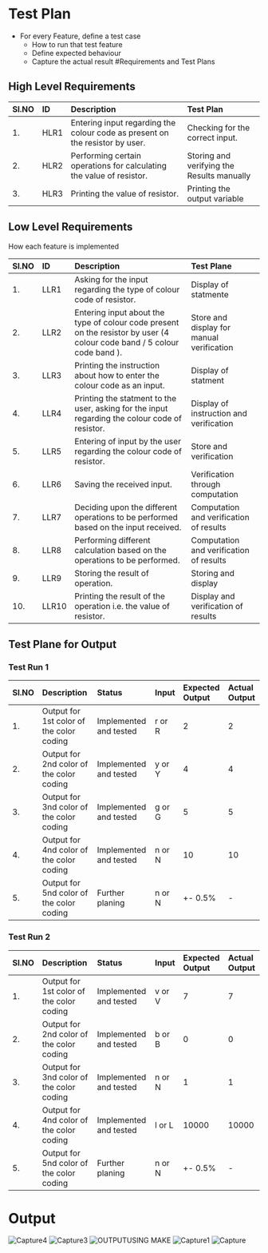 # Test Plan
* For every Feature, define a test case
    * How to run that test feature
    * Define expected behaviour
    * Capture the actual result
#Requirements and Test Plans
## High Level Requirements</br>
 
 |Sl.NO|ID|Description|Test Plan|
 |:---|:---|:---|:---|
 |1.|HLR1| Entering input regarding the colour code as present on the resistor by user.|Checking for the correct input.|  
 |2.|HLR2| Performing certain operations for calculating the value of resistor.|Storing and verifying the Results manually|
 |3.|HLR3| Printing the value of resistor.|Printing the output variable| 

## Low Level Requirements</br>
 How each feature is implemented </br>
  
|Sl.NO| ID |      Description    |     Test Plane    |
|:---|:---|:---|:---|
|1. | LLR1 | Asking for the input regarding the   type of colour code of resistor.| Display of statmente|
|2. | LLR2 | Entering input about the type of colour code present on the resistor by user (4 colour code band / 5 colour code band ).|Store and display for manual verification|
|3. | LLR3 | Printing the instruction about how to enter the colour code as an input.| Display of statment|
|4. | LLR4 | Printing the statment to the user, asking for the input regarding the colour code of resistor.| Display of instruction and verification|
|5. | LLR5 | Entering of input by the user regarding the colour code of resistor.| Store and verification |
|6. | LLR6 | Saving the received input.| Verification through computation |
|7. | LLR7 | Deciding upon the different operations to be performed based on the input received.| Computation and verification of results |
|8. | LLR8 | Performing different calculation based on the operations to be performed.| Computation and verification of results|
|9. | LLR9 | Storing the result of operation. | Storing and display|
|10.| LLR10| Printing the result of the operation i.e. the value of resistor.| Display and verification of results|

## Test Plane for Output

### Test Run 1 
|Sl.NO| Description | Status | Input | Expected Output | Actual Output |
|:---|:---|:---|:---|:----|:----|
|1. | Output for 1st color of the color coding | Implemented and tested | r or R | 2 | 2 |
|2. | Output for 2nd color of the color coding | Implemented and tested | y or Y | 4 | 4 |
|3. | Output for 3nd color of the color coding | Implemented and tested | g or G | 5 | 5 |
|4. | Output for 4nd color of the color coding | Implemented and tested | n or N | 10 | 10 |
|5. | Output for 5nd color of the color coding | Further planing  | n or N | +- 0.5% | - |

### Test Run 2 
|Sl.NO| Description | Status | Input | Expected Output | Actual Output |
|:---|:---|:---|:---|:----|:----|
|1. | Output for 1st color of the color coding | Implemented and tested | v or V | 7 | 7 |
|2. | Output for 2nd color of the color coding | Implemented and tested | b or B | 0 | 0 |
|3. | Output for 3nd color of the color coding | Implemented and tested | n or N | 1 | 1 |
|4. | Output for 4nd color of the color coding | Implemented and tested | l or L | 10000 | 10000 |
|5. | Output for 5nd color of the color coding | Further planing  | n or N | +- 0.5% | - |


# Output
![Capture4](https://user-images.githubusercontent.com/98849909/156753127-df1cff17-16bd-480f-9978-f6f5cf4c74ed.PNG)
![Capture3](https://user-images.githubusercontent.com/98849909/156753153-f61759b2-d9e0-4164-a597-0246267a6c2b.PNG)
![OUTPUTUSING MAKE](https://user-images.githubusercontent.com/98849909/156753173-732b30d3-e071-45c5-8c28-7eb11ea22fc7.PNG)
![Capture1](https://user-images.githubusercontent.com/98849909/156753200-a37095bb-6419-4377-8968-e48c9e112c7a.PNG)
![Capture](https://user-images.githubusercontent.com/98849909/156753219-3d2735b8-3d1d-49a4-977b-dcdb5bca69b3.PNG)



